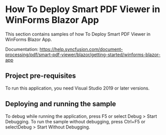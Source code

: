 # How To Deploy Smart PDF Viewer in WinForms Blazor App
This section contains samples of how To Deploy Smart PDF Viewer in WinForms Blazor App.

Documentation: https://help.syncfusion.com/document-processing/pdf/smart-pdf-viewer/blazor/getting-started/winforms-blazor-app

## Project pre-requisites
To run this application, you need Visual Studio 2019 or later versions.

## Deploying and running the sample
To debug while running the application, press F5 or select Debug > Start Debugging. To run the sample without debugging, press Ctrl+F5 or selectDebug > Start Without Debugging.